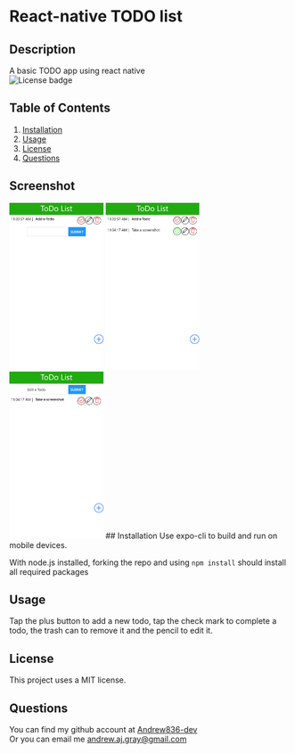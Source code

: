 # React-native TODO list
## Description
A basic TODO app using react native  
![License badge](https://img.shields.io/badge/license-MIT-green)
## Table of Contents
1. [Installation](#Installation)
2. [Usage](#Usage)
3. [License](#License)
4. [Questions](#Questions)
## Screenshot
<img src="./assets/screenshots/add.png" height="300"/>
<img src="./assets/screenshots/viewtasks.png" height="300"/>
<img src="./assets/screenshots/edit.png" height="300"/>
## Installation
Use expo-cli to build and run on mobile devices.

With node.js installed, forking the repo and using `npm install` should install all required packages
## Usage
Tap the plus button to add a new todo, tap the check mark to complete a todo, the trash can to remove it and the pencil to edit it.
## License
This project uses a MIT license.
## Questions
You can find my github account at
[Andrew836-dev](https://github.com/Andrew836-dev)  
Or you can email me andrew.aj.gray@gmail.com

